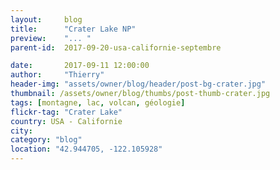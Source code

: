 ```yaml
---
layout:     blog
title:      "Crater Lake NP"
preview:    "... "
parent-id:  2017-09-20-usa-californie-septembre

date:       2017-09-11 12:00:00
author:     "Thierry"
header-img: "assets/owner/blog/header/post-bg-crater.jpg"
thumbnail: /assets/owner/blog/thumbs/post-thumb-crater.jpg
tags: [montagne, lac, volcan, géologie]
flickr-tag: "Crater Lake"
country: USA - Californie
city: 
category: "blog"
location: "42.944705, -122.105928"
---
```


